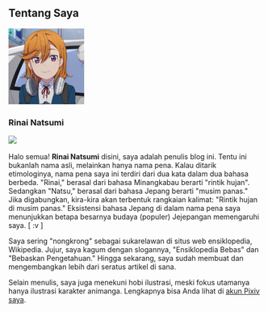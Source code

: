 <link rel="stylesheet" href="https://fonts.googleapis.com/css2?family=Material+Symbols+Outlined:opsz,wght,FILL,GRAD@20..48,100..700,0..1,-50..200" />
<link rel="stylesheet" href="https://cdnjs.cloudflare.com/ajax/libs/font-awesome/5.15.2/css/all.min.css">

## Tentang Saya

<div class="profile">              
                <div class="round-frame">
            <img src="https://raw.githubusercontent.com/Dzaky05/kucinghitam/main/media/FB_IMG_1694165234267.jpg" height="150" alt="penggambaran ybs secara rill">
            </div>

<p style="text-align: right;">
 <h3>Rinai Natsumi</h3>
             <a class="social-media-icon facebook" href="https://www.facebook.com/adinata.dzaky.1" style="color: #fff">
	<span class="fab fa-facebook"></span></a>
<!-- Twitter -->
<a class="social-media-icon twitter" href="https://twitter.com/dzakyadinata" style="color: #fff">
	<span class="fab fa-twitter"></span></a>
<!-- Instagram -->
<a class="social-media-icon instagram" href="https://instagram.com/dzaky_adinata" style="color: #fff">
	<span class="fab fa-instagram"></span></a>
	<!-- GH -->
	<a class="social-media-icon github" href="https://github.com/Dzaky05" style="color: #fff"><span class="fab fa-github"></span></a>
<!-- Pixiv -->
<a class="social-media-icon pixiv" href="https://www.pixiv.net/en/users/76135039">
    <img src="https://raw.githubusercontent.com/kyynata/kucinghitam/main/media/img_2_1703640314134.jpg" style="width: 15px">	
</a>
</p>

Halo semua! <b>Rinai Natsumi</b> disini, saya adalah penulis blog ini. Tentu ini bukanlah nama asli, melainkan hanya nama pena. Kalau ditarik etimologinya, nama pena saya ini terdiri dari dua kata dalam dua bahasa berbeda. "Rinai," berasal dari bahasa Minangkabau berarti "rintik hujan". Sedangkan "Natsu," berasal dari bahasa Jepang berarti "musim panas." Jika digabungkan, kira-kira akan terbentuk rangkaian kalimat: "Rintik hujan di musim panas." Eksistensi bahasa Jepang di dalam nama pena saya menunjukkan betapa besarnya budaya (populer) Jejepangan memengaruhi saya. [ :v ]

Saya sering "nongkrong" sebagai sukarelawan di situs web ensiklopedia, Wikipedia. Jujur, saya kagum dengan slogannya, "Ensiklopedia Bebas"  dan "Bebaskan Pengetahuan." Hingga sekarang, saya sudah membuat dan mengembangkan lebih dari seratus artikel di sana.

Selain menulis, saya juga menekuni hobi ilustrasi, meski fokus utamanya hanya ilustrasi karakter animanga. Lengkapnya bisa Anda lihat di <a href="https://www.pixiv.net/en/users/76135039">akun Pixiv saya</a>.

